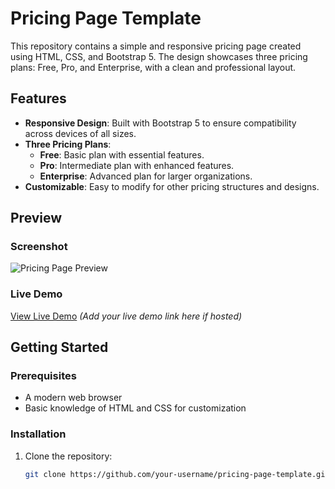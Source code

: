# Pricing Page Template

This repository contains a simple and responsive pricing page created using HTML, CSS, and Bootstrap 5. The design showcases three pricing plans: Free, Pro, and Enterprise, with a clean and professional layout.

## Features

- **Responsive Design**: Built with Bootstrap 5 to ensure compatibility across devices of all sizes.
- **Three Pricing Plans**:
  - **Free**: Basic plan with essential features.
  - **Pro**: Intermediate plan with enhanced features.
  - **Enterprise**: Advanced plan for larger organizations.
- **Customizable**: Easy to modify for other pricing structures and designs.

## Preview

### Screenshot
![Pricing Page Preview](path/to/screenshot.png)

### Live Demo
[View Live Demo](#) *(Add your live demo link here if hosted)*

## Getting Started

### Prerequisites
- A modern web browser
- Basic knowledge of HTML and CSS for customization

### Installation

1. Clone the repository:
   ```bash
   git clone https://github.com/your-username/pricing-page-template.git
